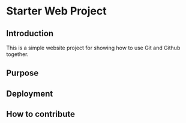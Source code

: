 # Starter Web Project

## Introduction

This is a simple website project for showing how to use Git and Github together.

## Purpose

## Deployment

## How to contribute
